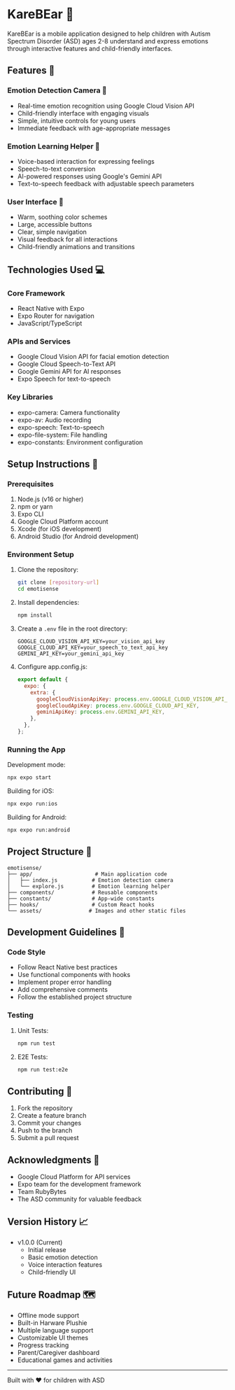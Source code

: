# KareBEar 🌈

KareBEar is a mobile application designed to help children with Autism Spectrum Disorder (ASD) ages 2-8 understand and express emotions through interactive features and child-friendly interfaces.

## Features 🎯

### Emotion Detection Camera 📸
- Real-time emotion recognition using Google Cloud Vision API
- Child-friendly interface with engaging visuals
- Simple, intuitive controls for young users
- Immediate feedback with age-appropriate messages

### Emotion Learning Helper 🎤
- Voice-based interaction for expressing feelings
- Speech-to-text conversion
- AI-powered responses using Google's Gemini API
- Text-to-speech feedback with adjustable speech parameters

### User Interface 🎨
- Warm, soothing color schemes
- Large, accessible buttons
- Clear, simple navigation
- Visual feedback for all interactions
- Child-friendly animations and transitions

## Technologies Used 💻

### Core Framework
- React Native with Expo
- Expo Router for navigation
- JavaScript/TypeScript

### APIs and Services
- Google Cloud Vision API for facial emotion detection
- Google Cloud Speech-to-Text API
- Google Gemini API for AI responses
- Expo Speech for text-to-speech

### Key Libraries
- expo-camera: Camera functionality
- expo-av: Audio recording
- expo-speech: Text-to-speech
- expo-file-system: File handling
- expo-constants: Environment configuration

## Setup Instructions 🚀

### Prerequisites
1. Node.js (v16 or higher)
2. npm or yarn
3. Expo CLI
4. Google Cloud Platform account
5. Xcode (for iOS development)
6. Android Studio (for Android development)

### Environment Setup
1. Clone the repository:
   ```bash
   git clone [repository-url]
   cd emotisense
   ```

2. Install dependencies:
   ```bash
   npm install
   ```

3. Create a `.env` file in the root directory:
   ```
   GOOGLE_CLOUD_VISION_API_KEY=your_vision_api_key
   GOOGLE_CLOUD_API_KEY=your_speech_to_text_api_key
   GEMINI_API_KEY=your_gemini_api_key
   ```

4. Configure app.config.js:
   ```javascript
   export default {
     expo: {
       extra: {
         googleCloudVisionApiKey: process.env.GOOGLE_CLOUD_VISION_API_KEY,
         googleCloudApiKey: process.env.GOOGLE_CLOUD_API_KEY,
         geminiApiKey: process.env.GEMINI_API_KEY,
       },
     },
   };
   ```

### Running the App

Development mode:
```bash
npx expo start
```

Building for iOS:
```bash
npx expo run:ios
```

Building for Android:
```bash
npx expo run:android
```

## Project Structure 📁

```
emotisense/
├── app/                    # Main application code
│   ├── index.js           # Emotion detection camera
│   └── explore.js         # Emotion learning helper
├── components/            # Reusable components
├── constants/             # App-wide constants
├── hooks/                 # Custom React hooks
└── assets/               # Images and other static files
```

## Development Guidelines 📝

### Code Style
- Follow React Native best practices
- Use functional components with hooks
- Implement proper error handling
- Add comprehensive comments
- Follow the established project structure

### Testing
1. Unit Tests:
   ```bash
   npm run test
   ```

2. E2E Tests:
   ```bash
   npm run test:e2e
   ```

## Contributing 🤝

1. Fork the repository
2. Create a feature branch
3. Commit your changes
4. Push to the branch
5. Submit a pull request

## Acknowledgments 🙏

- Google Cloud Platform for API services
- Expo team for the development framework
- Team RubyBytes 
- The ASD community for valuable feedback

## Version History 📈

- v1.0.0 (Current)
  - Initial release
  - Basic emotion detection
  - Voice interaction features
  - Child-friendly UI

## Future Roadmap 🗺️

- Offline mode support
- Built-in Harware Plushie
- Multiple language support
- Customizable UI themes
- Progress tracking
- Parent/Caregiver dashboard
- Educational games and activities

---

Built with ❤️ for children with ASD